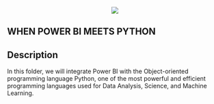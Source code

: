<p align="center">
  <img src="https://github.com/deepakm925/Power-BI/blob/main/When-Python-meets-Power-BI/resources/banner2.png"/>
</p>  

## WHEN POWER BI MEETS PYTHON

## Description
In this folder, we will integrate Power BI with the Object-oriented programming language Python, one of the most powerful and efficient programming languages used for Data Analysis, Science, and Machine Learning. 

